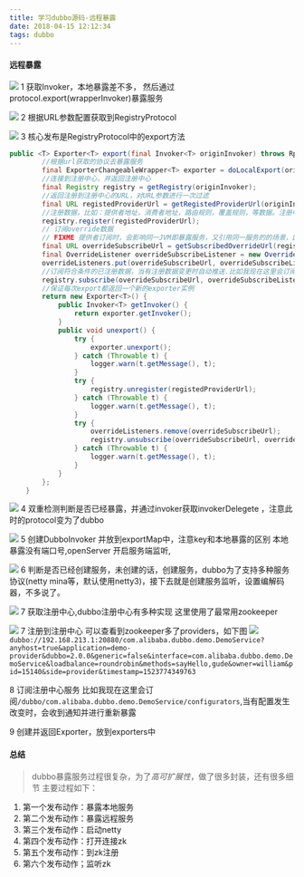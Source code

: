 ```yaml
---
title: 学习dubbo源码-远程暴露
date: 2018-04-15 12:12:34
tags: dubbo
---
```


#### 远程暴露
![](/images/remote1.png)
1 获取Invoker，本地暴露差不多， 然后通过protocol.export(wrapperInvoker)暴露服务
<!--more-->

![](/images/remote2.png)
2 根据URL参数配置获取到RegistryProtocol

![](/images/remote3.png)
3 核心发布是RegistryProtocol中的export方法
```java
public <T> Exporter<T> export(final Invoker<T> originInvoker) throws RpcException {
        //根据url获取的协议去暴露服务
        final ExporterChangeableWrapper<T> exporter = doLocalExport(originInvoker);
        //连接到注册中心，并返回注册中心
        final Registry registry = getRegistry(originInvoker);
        //返回注册到注册中心的URL，对URL参数进行一次过滤
        final URL registedProviderUrl = getRegistedProviderUrl(originInvoker);
        //注册数据，比如：提供者地址，消费者地址，路由规则，覆盖规则，等数据。注册中心保存了所有提供者的注册信息供消费者发现
        registry.register(registedProviderUrl);
        // 订阅override数据
        // FIXME 提供者订阅时，会影响同一JVM即暴露服务，又引用同一服务的的场景，因为subscribed以服务名为缓存的key，导致订阅信息覆盖。
        final URL overrideSubscribeUrl = getSubscribedOverrideUrl(registedProviderUrl);
        final OverrideListener overrideSubscribeListener = new OverrideListener(overrideSubscribeUrl);
        overrideListeners.put(overrideSubscribeUrl, overrideSubscribeListener);
        //订阅符合条件的已注册数据，当有注册数据变更时自动推送.比如我现在这里会订阅/dubbo/com.alibaba.dubbo.demo.DemoService/configurators,当有配置发生改变时，会收到通知并进行重新发布
        registry.subscribe(overrideSubscribeUrl, overrideSubscribeListener);
        //保证每次export都返回一个新的exporter实例
        return new Exporter<T>() {
            public Invoker<T> getInvoker() {
                return exporter.getInvoker();
            }
            public void unexport() {
            	try {
            		exporter.unexport();
            	} catch (Throwable t) {
                	logger.warn(t.getMessage(), t);
                }
                try {
                	registry.unregister(registedProviderUrl);
                } catch (Throwable t) {
                	logger.warn(t.getMessage(), t);
                }
                try {
                	overrideListeners.remove(overrideSubscribeUrl);
                	registry.unsubscribe(overrideSubscribeUrl, overrideSubscribeListener);
                } catch (Throwable t) {
                	logger.warn(t.getMessage(), t);
                }
            }
        };
    }
```

![](/images/remote4.png)
4 双重检测判断是否已经暴露，并通过invoker获取invokerDelegete ，注意此时的protocol变为了dubbo

![](/images/remote5.png)
5 创建DubboInvoker 并放到exportMap中，注意key和本地暴露的区别 本地暴露没有端口号,openServer 开启服务端监听,

![](/images/remote6.png)
6 判断是否已经创建服务，未创建的话，创建服务，dubbo为了支持多种服务协议(netty mina等，默认使用netty3)，接下去就是创建服务监听，设置编解码器，不多说了。

![](/images/remote7.png)
7 获取注册中心,dubbo注册中心有多种实现 这里使用了最常用zookeeper

![](/images/remote8.png)
7 注册到注册中心
可以查看到zookeeper多了providers，如下图
![](/images/remote9.png)
`dubbo://192.168.213.1:20880/com.alibaba.dubbo.demo.DemoService?anyhost=true&application=demo-provider&dubbo=2.0.0&generic=false&interface=com.alibaba.dubbo.demo.DemoService&loadbalance=roundrobin&methods=sayHello,gude&owner=william&pid=15140&side=provider&timestamp=1523774349763`

8 订阅注册中心服务 比如我现在这里会订阅`/dubbo/com.alibaba.dubbo.demo.DemoService/configurators`,当有配置发生改变时，会收到通知并进行重新暴露

9 创建并返回Exporter，放到exporters中

#### 总结
> dubbo暴露服务过程很复杂，为了*高可扩展性*，做了很多封装，还有很多细节 主要过程如下：
1. 第一个发布动作：暴露本地服务
1. 第二个发布动作：暴露远程服务
1. 第三个发布动作：启动netty
1. 第四个发布动作：打开连接zk
1. 第五个发布动作：到zk注册
1. 第六个发布动作；监听zk
	


